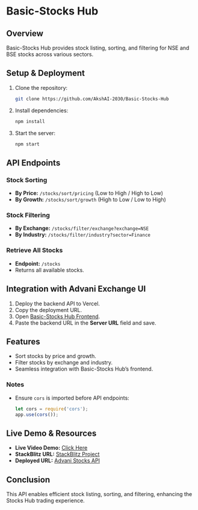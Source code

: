 # Basic-Stocks Hub

## Overview
Basic-Stocks Hub provides stock listing, sorting, and filtering for NSE and BSE stocks across various sectors.

## Setup & Deployment
1. Clone the repository:
   ```sh
   git clone https://github.com/AkshAI-2030/Basic-Stocks-Hub
   ```
2. Install dependencies:
   ```sh
   npm install
   ```
3. Start the server:
   ```sh
   npm start
   ```

## API Endpoints
### Stock Sorting
- **By Price:** `/stocks/sort/pricing` (Low to High / High to Low)
- **By Growth:** `/stocks/sort/growth` (High to Low / Low to High)

### Stock Filtering
- **By Exchange:** `/stocks/filter/exchange?exchange=NSE`
- **By Industry:** `/stocks/filter/industry?sector=Finance`

### Retrieve All Stocks
- **Endpoint:** `/stocks`
- Returns all available stocks.

## Integration with Advani Exchange UI
1. Deploy the backend API to Vercel.
2. Copy the deployment URL.
3. Open [Basic-Stocks Hub Frontend](https://bd2-stock-listing.vercel.app/).
4. Paste the backend URL in the **Server URL** field and save.

## Features
- Sort stocks by price and growth.
- Filter stocks by exchange and industry.
- Seamless integration with Basic-Stocks Hub’s frontend.

### Notes
- Ensure `cors` is imported before API endpoints:
  ```javascript
  let cors = require('cors');
  app.use(cors());
  ```

## Live Demo & Resources
- **Live Video Demo:** [Click Here](#)
- **StackBlitz URL:** [StackBlitz Project](https://stackblitz.com/edit/stackblitz-starters-movkpq?file=index.js)
- **Deployed URL:** [Advani Stocks API](https://basic-stocks-hub-akshay.vercel.app/)

## Conclusion
This API enables efficient stock listing, sorting, and filtering, enhancing the Stocks Hub trading experience.

